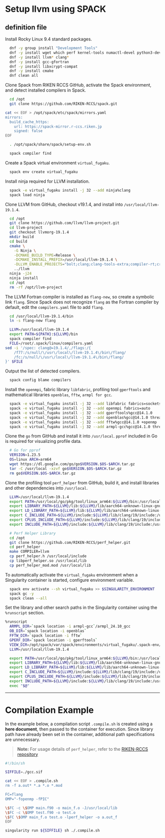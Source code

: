 # **Setup llvm using SPACK**

## **definition file**

Install Rocky Linux 9.4 standard packages.

```bash
  dnf -y group install "Development Tools"
  dnf -y install wget which perf kernel-tools numactl-devel python3-devel
  dnf -y install llvm* clang*
  dnf -y install gcc-gfortran
  dnf -y install libxcrypt-compat
  dnf -y install cmake
  dnf clean all
```

Clone Spack from RIKEN RCCS GitHub, activate the Spack environment, and detect installed compilers in Spack.

```bash
  cd /opt
  git clone https://github.com/RIKEN-RCCS/spack.git

cat << EOF > /opt/spack/etc/spack/mirrors.yaml
mirrors:
  build_cache_https:
    url: https://spack-mirror.r-ccs.riken.jp
    signed: false
EOF

  . /opt/spack/share/spack/setup-env.sh

  spack compiler find
```

Create a Spack virtual environment `virtual_fugaku`.

```bash
  spack env create virtual_fugaku
```

Install ninja required for LLVM installation.

```bash
  spack -e virtual_fugaku install -j 32 --add ninja%clang
  spack load ninja
```

Clone LLVM from GitHub, checkout v19.1.4, and install into `/usr/local/llvm-19.1.4`.

```bash
  cd /opt
  git clone https://github.com/llvm/llvm-project.git
  cd llvm-project
  git checkout llvmorg-19.1.4
  mkdir build
  cd build
  cmake \
    -G Ninja \
    -DCMAKE_BUILD_TYPE=Release \
    -DCMAKE_INSTALL_PREFIX=/usr/local/llvm-19.1.4 \
    -DLLVM_ENABLE_PROJECTS="bolt;clang;clang-tools-extra;compiler-rt;cross-project-tests;libclc;lld;mlir;openmp;polly;pstl;flang" \
    ../llvm
  ninja -j24
  ninja install
  cd /opt
  rm -rf /opt/llvm-project
```

The LLVM Fortran compiler is installed as `flang-new`, so create a symbolic link `flang`.
Since Spack does not recognize `flang` as the Fortran compiler by default, edit the `compilers.yaml` file to add `flang`.

```bash
  cd /usr/local/llvm-19.1.4/bin
  ln -s flang-new flang

  LLVM=/usr/local/llvm-19.1.4
  export PATH=${PATH}:${LLVM}/bin
  spack compiler find
  FILE=/root/.spack/linux/compilers.yaml
sed -i '/spec: clang@=19.1.4/,/flags:/{
    /f77:/s/null/\/usr\/local\/llvm-19.1.4\/bin\/flang/
    /fc:/s/null/\/usr\/local\/llvm-19.1.4\/bin\/flang/
}' $FILE
```

Output the list of detected compilers.

```bash
  spack config blame compilers
```

Install the `openmpi`, fabric library `libfabric`, profiling tool `gperftools` and mathematical libraries `openblas`, `fftw`, `armpl for gcc`.

```bash
  spack -e virtual_fugaku install -j 32 --add libfabric fabrics=sockets,tcp,udp,shm,efa,verbs,ucx,mlx
  spack -e virtual_fugaku install -j 32 --add openmpi fabrics=auto
  spack -e virtual_fugaku install -j 32 --add gperftools%gcc@14.1.0
  spack -e virtual_fugaku install -j 32 --add openblas%gcc@14.1.0 threads=openmp
  spack -e virtual_fugaku install -j 32 --add fftw%gcc@14.1.0 +openmp
  spack -e virtual_fugaku install -j 32 --add armpl-gcc%gcc@14.1.0 threads=openmp
```

Clone the `go` from GitHub and install it into `/usr/local`.
`pprof` included in Go is required for visualizing profile data.

```bash
  # Go for pprof
  VERSION=1.23.5
  OS=linux ARCH=arm64
  wget https://dl.google.com/go/go$VERSION.$OS-$ARCH.tar.gz
  tar -C /usr/local -xzvf go$VERSION.$OS-$ARCH.tar.gz
  rm go$VERSION.$OS-$ARCH.tar.gz
```

Clone the profiling tool `perf_helper` from GitHub, build it, and install libraries and other dependencies into `/usr/local`.

```bash
  LLVM=/usr/local/llvm-19.1.4
  export PATH=/usr/local/go/pkg/tool/linux_arm64:${LLVM}/bin:/usr/local/bin:${PATH}
  export LIBRARY_PATH=${LLVM}/lib:${LLVM}/lib/aarch64-unknown-linux-gnu:${LLVM}/lib/clang/19/lib/aarch64-unknown-linux-gnu:/usr/local/lib:${LIBRARY_PATH}
  export LD_LIBRARY_PATH=${LLVM}/lib:${LLVM}/lib/aarch64-unknown-linux-gnu:${LLVM}/lib/clang/19/lib/aarch64-unknown-linux-gnu:/usr/local/lib:${LD_LIBRARY_PATH}
  export C_INCLUDE_PATH=${LLVM}/include:${LLVM}/lib/clang/19/include:/usr/local/include:${C_INCLUDE_PATH}
  export CPLUS_INCLUDE_PATH=${LLVM}/include:${LLVM}/lib/clang/19/include:/usr/local/include:${CPLUS_INCLUDE_PATH}
  export INCLUDE_PATH=${LLVM}/include:${LLVM}/lib/clang/19/include:/usr/local/include:${INCLUDE_PATH}

  # Perf Helper Library
  cd /opt
  git clone https://github.com/RIKEN-RCCS/perf_helper.git
  cd perf_helper
  make COMPILER=llvm
  cp perf_helper.h /usr/local/include
  cp libperf_helper.so /usr/local/lib
  cp perf_helper_mod.mod /usr/local/lib
```

To automatically activate the `virtual_fugaku` environment when a Singularity container is started, configure environment variable.

```bash
  spack env activate --sh virtual_fugaku >> $SINGULARITY_ENVIRONMENT
  spack gc -y
  spack clean --all
```

Set the library and other search paths in the Singularity container using the `%runscript` section.

```bash
%runscript
  ARMPL_DIR=`spack location -i armpl-gcc`/armpl_24.10_gcc
  OB_DIR=`spack location -i openblas`
  FFTW_DIR=`spack location -i fftw`
  GPERF_DIR=`spack location -i gperftools`
  VIEW_DIR=/opt/spack/var/spack/environments/virtual_fugaku/.spack-env/view
  LLVM=/usr/local/llvm-19.1.4

  export PATH=/usr/local/go/pkg/tool/linux_arm64:${LLVM}/bin:/usr/local/bin:${PATH}:${ARMPL_DIR}/bin:${GPERF_DIR}/bin:${FFTW_DIR}/bin
  export LIBRARY_PATH=${LLVM}/lib:${LLVM}/lib/aarch64-unknown-linux-gnu:${LLVM}/lib/clang/19/lib/aarch64-unknown-linux-gnu:/usr/local/lib:${LIBRARY_PATH}:${VIEW_DIR}/lib:${VIEW_DIR}/lib64:${ARMPL_DIR}/lib:${GPERF_DIR}/lib:${OB_DIR}/lib:${FFTW_DIR}/lib
  export LD_LIBRARY_PATH=${LLVM}/lib:${LLVM}/lib/aarch64-unknown-linux-gnu:${LLVM}/lib/clang/19/lib/aarch64-unknown-linux-gnu:/usr/local/lib:${LD_LIBRARY_PATH}:${VIEW_DIR}/lib:${VIEW_DIR}/lib64:${ARMPL_DIR}/lib:${GPERF_DIR}/lib:${OB_DIR}/lib:${FFTW_DIR}/lib
  export C_INCLUDE_PATH=${LLVM}/include:${LLVM}/lib/clang/19/include:/usr/local/include:${C_INCLUDE_PATH}:${ARMPL_DIR}/include:${GPERF_DIR}/include/gperftools:${OB_DIR}/include:${FFTW_DIR}/include
  export CPLUS_INCLUDE_PATH=${LLVM}/include:${LLVM}/lib/clang/19/include:/usr/local/include:${CPLUS_INCLUDE_PATH}:${ARMPL_DIR}/include:${GPERF_DIR}/include/gperftools:${OB_DIR}/include:${FFTW_DIR}/include
  export INCLUDE_PATH=${LLVM}/include:${LLVM}/lib/clang/19/include:/usr/local/include:${INCLUDE_PATH}:${ARMPL_DIR}/include:${GPERF_DIR}/include/gperftools:${OB_DIR}/include:${FFTW_DIR}/include
  exec "$@"
```

----

# **Compilation Example**

In the example below, a compilation script `.compile.sh` is created using a **here document**, then passed to the container for execution.  Since library path have already been set in the container, additional path specifications are unnecessary.  

> **Note:** For usage details of `perf_helper`, refer to the [RIKEN-RCCS repository](https://github.com/RIKEN-RCCS/perf_helper)

```sh
#!/bin/sh

SIFFILE=./gcc.sif

cat << EOF > .compile.sh
rm -f a.out* *.a *.o *.mod

FC=flang
OMP="-fopenmp -fPIC"

\$FC -c \$OMP main.f90 -o main_f.o -J/usr/local/lib
\$FC -c \$OMP test.f90 -o test.o
\$FC \$OMP main_f.o test.o -lperf_helper -o a.out_f
EOF

singularity run ${SIFFILE} sh ./.compile.sh
```
